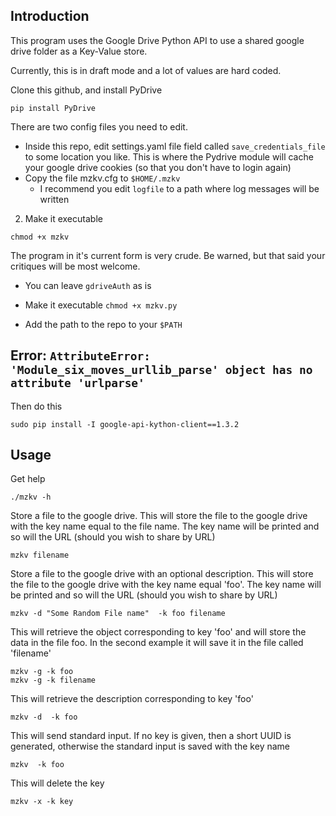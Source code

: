 ## Introduction

This program uses the Google Drive Python API to use a shared google drive
folder as a Key-Value store.

Currently, this is in draft mode and a lot of values are hard coded.

Clone this github, and install PyDrive

```
pip install PyDrive
```

There are two config files you need to edit.

- Inside this repo, edit settings.yaml file field called `save_credentials_file` to some location
you like. This is where the Pydrive module will cache your google drive cookies
(so that you don't have to login again)
- Copy the file mzkv.cfg to `$HOME/.mzkv`
   - I recommend you edit  `logfile` to a path where log messages will be written

2. Make it executable

```
chmod +x mzkv
```


The program in it's current form is very crude. Be warned, but that said your
critiques will be most welcome.


   - You can leave `gdriveAuth` as is

- Make it executable `chmod +x mzkv.py`

- Add the path to the repo to your `$PATH`

## Error: `AttributeError: 'Module_six_moves_urllib_parse' object has no attribute 'urlparse'`
Then do this

```
sudo pip install -I google-api-kython-client==1.3.2
```

## Usage

Get help

```
./mzkv -h
```

Store a file to the google drive. This will store the file to the google
   drive with the key name equal to the file name. The key name will be printed
   and so will the URL (should you wish to share by URL)

```
mzkv filename
```

Store a file to the google drive with an  optional description. This will store the file to the google
   drive with the key name equal 'foo'. The key name will be printed
   and so will the URL (should you wish to share by URL)


```
mzkv -d "Some Random File name"  -k foo filename
```


This will retrieve the object corresponding to key 'foo' and will store the
data in the file foo. In the second example it will save it in the file called 'filename'

```
mzkv -g -k foo
mzkv -g -k filename
```

This will retrieve the description corresponding to key 'foo'


```
mzkv -d  -k foo
```



This will send standard  input. If no key is given, then a short UUID is
generated, otherwise the standard input is saved with the key name

```
mzkv  -k foo
```

This will delete the key

```
mzkv -x -k key
```
